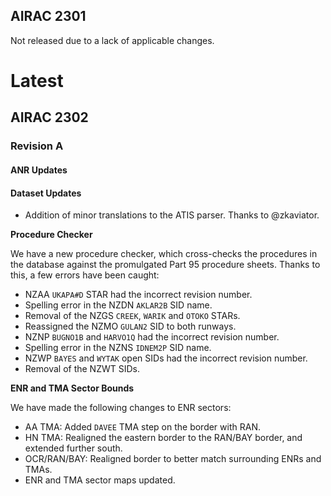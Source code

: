 ## AIRAC 2301

Not released due to a lack of applicable changes.


# Latest

## AIRAC 2302

### Revision A

#### ANR Updates


#### Dataset Updates

  - Addition of minor translations to the ATIS parser. Thanks to @zkaviator.

**Procedure Checker**

We have a new procedure checker, which cross-checks the procedures in the database against the promulgated Part 95 procedure sheets. Thanks to this, a few errors have been caught:
  - NZAA `UKAPA#D` STAR had the incorrect revision number.
  - Spelling error in the NZDN `AKLAR2B` SID name.
  - Removal of the NZGS `CREEK`, `WARIK` and `OTOKO` STARs.
  - Reassigned the NZMO `GULAN2` SID to both runways.
  - NZNP `BUGNO1B` and `HARVO1Q` had the incorrect revision number.
  - Spelling error in the NZNS `IDNEM2P` SID name.
  - NZWP `BAYES` and `WYTAK` open SIDs had the incorrect revision number.
  - Removal of the NZWT SIDs.

**ENR and TMA Sector Bounds**

We have made the following changes to ENR sectors:
  - AA TMA: Added `DAVEE` TMA step on the border with RAN.
  - HN TMA: Realigned the eastern border to the RAN/BAY border, and extended further south.
  - OCR/RAN/BAY: Realigned border to better match surrounding ENRs and TMAs.
  - ENR and TMA sector maps updated.